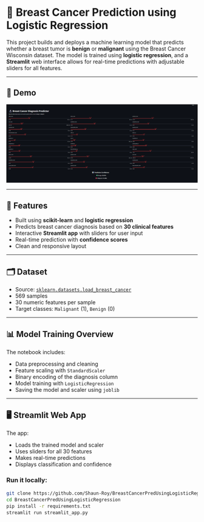 # 🧠 Breast Cancer Prediction using Logistic Regression

This project builds and deploys a machine learning model that predicts whether a breast tumor is **benign** or **malignant** using the Breast Cancer Wisconsin dataset. The model is trained using **logistic regression**, and a **Streamlit** web interface allows for real-time predictions with adjustable sliders for all features.

---

## 🚀 Demo

![ DEMO ](https://github.com/Shaun-Roy/BreastCancerPredUsingLogisticRegression/blob/main/Screenshot%202025-07-07%20104416.png)

---

## 📌 Features

- Built using **scikit-learn** and **logistic regression**
- Predicts breast cancer diagnosis based on **30 clinical features**
- Interactive **Streamlit app** with sliders for user input
- Real-time prediction with **confidence scores**
- Clean and responsive layout

---

## 🗂️ Dataset

- Source: [`sklearn.datasets.load_breast_cancer`](https://scikit-learn.org/stable/datasets/toy_dataset.html#breast-cancer-dataset)
- 569 samples
- 30 numeric features per sample
- Target classes: `Malignant` (1), `Benign` (0)

---

## 📊 Model Training Overview

The notebook includes:
- Data preprocessing and cleaning
- Feature scaling with `StandardScaler`
- Binary encoding of the diagnosis column
- Model training with `LogisticRegression`
- Saving the model and scaler using `joblib`

---

## 🖥️ Streamlit Web App

The app:
- Loads the trained model and scaler
- Uses sliders for all 30 features
- Makes real-time predictions
- Displays classification and confidence

### Run it locally:

```bash
git clone https://github.com/Shaun-Roy/BreastCancerPredUsingLogisticRegression.git
cd BreastCancerPredUsingLogisticRegression
pip install -r requirements.txt
streamlit run streamlit_app.py
